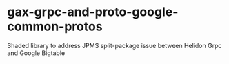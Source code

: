 # gax-grpc-and-proto-google-common-protos
Shaded library to address JPMS split-package issue between Helidon Grpc and Google Bigtable
